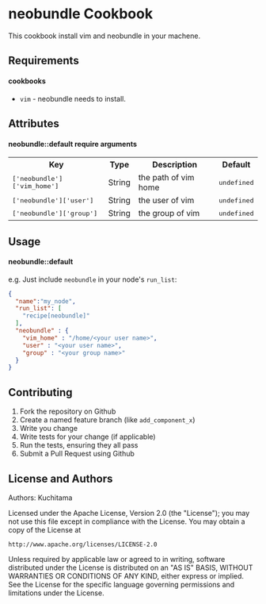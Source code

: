 neobundle Cookbook
==================
This cookbook install vim and neobundle in your machene.

Requirements
------------

#### cookbooks
- `vim` - neobundle needs to install.

Attributes
----------

#### neobundle::default require arguments
<table>
  <tr>
    <th>Key</th>
    <th>Type</th>
    <th>Description</th>
    <th>Default</th>
  </tr>
  <tr>
    <td><tt>['neobundle']['vim_home']</tt></td>
    <td>String</td>
    <td>the path of vim home</td>
    <td><tt>undefined</tt></td>
  </tr>
  <tr>
    <td><tt>['neobundle']['user']</tt></td>
    <td>String</td>
    <td>the user of vim</td>
    <td><tt>undefined</tt></td>
  </tr>
  <tr>
    <td><tt>['neobundle']['group']</tt></td>
    <td>String</td>
    <td>the group of vim</td>
    <td><tt>undefined</tt></td>
  </tr>
</table>

Usage
-----
#### neobundle::default

e.g.
Just include `neobundle` in your node's `run_list`:

```json
{
  "name":"my_node",
  "run_list": [
    "recipe[neobundle]"
  ],
  "neobundle" : {
    "vim_home" : "/home/<your user name>",
    "user" : "<your user name>",
    "group" : "<your group name>"
  }
}
```

Contributing
------------
1. Fork the repository on Github
2. Create a named feature branch (like `add_component_x`)
3. Write you change
4. Write tests for your change (if applicable)
5. Run the tests, ensuring they all pass
6. Submit a Pull Request using Github

License and Authors
-------------------
Authors: Kuchitama

Licensed under the Apache License, Version 2.0 (the "License");
you may not use this file except in compliance with the License.
You may obtain a copy of the License at

    http://www.apache.org/licenses/LICENSE-2.0

Unless required by applicable law or agreed to in writing, software
distributed under the License is distributed on an "AS IS" BASIS,
WITHOUT WARRANTIES OR CONDITIONS OF ANY KIND, either express or implied.
See the License for the specific language governing permissions and
limitations under the License.

